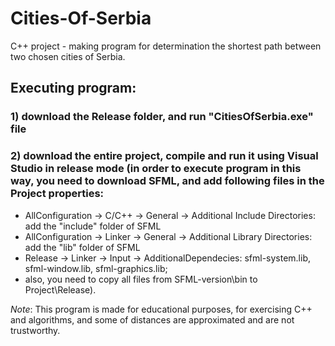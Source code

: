 # Cities-Of-Serbia
C++ project - making program for determination the shortest path between two chosen cities of Serbia.

## Executing program:
### 1) download the Release folder, and run "CitiesOfSerbia.exe" file
### 2) download the entire project, compile and run it using Visual Studio in release mode (in order to execute program in this way, you need to download SFML, and add following files in the Project properties:
* AllConfiguration -> C/C++ -> General -> Additional Include Directories: add the "include" folder of SFML
* AllConfiguration -> Linker -> General -> Additional Library Directories: add the "lib" folder of SFML
* Release -> Linker -> Input -> AdditionalDependecies: sfml-system.lib, sfml-window.lib, sfml-graphics.lib;
* also, you need to copy all files from SFML-version\bin to Project\Release).

*Note*: This program is made for educational purposes, for exercising C++ and algorithms, and some of distances are approximated and are not trustworthy.
